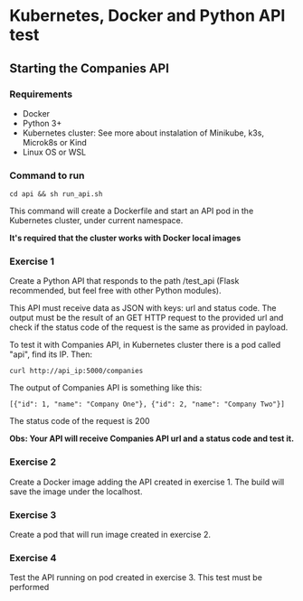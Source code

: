 # Kubernetes, Docker and Python API test

## Starting the Companies API

### Requirements

- Docker
- Python 3+
- Kubernetes cluster:  See more about instalation of Minikube, k3s, Microk8s or Kind
- Linux OS or WSL

### Command to run

`cd api && sh run_api.sh`

This command will create a Dockerfile and start an API pod in the Kubernetes cluster, under current namespace.

**It's required that the cluster works with Docker local images**

### Exercise 1

Create a Python API that responds to the path /test_api (Flask recommended, but feel free with other Python modules).

This API must receive data as JSON with keys: url and status code. The output must be the result of an GET HTTP request to the provided url and check if the status code of the request is the same as provided in payload.

To test it with Companies API, in Kubernetes cluster there is a pod called "api", find its IP. Then:

`curl http://api_ip:5000/companies`

The output of Companies API is something like this:

`[{"id": 1, "name": "Company One"}, {"id": 2, "name": "Company Two"}]`

The status code of the request is 200

**Obs: Your API will receive Companies API url and a status code and test it.**

### Exercise 2

Create a Docker image adding the API created in exercise 1. The build will save the image under the localhost.

### Exercise 3

Create a pod that will run image created in exercise 2.

### Exercise 4

Test the API running on pod created in exercise 3. This test must be performed 
